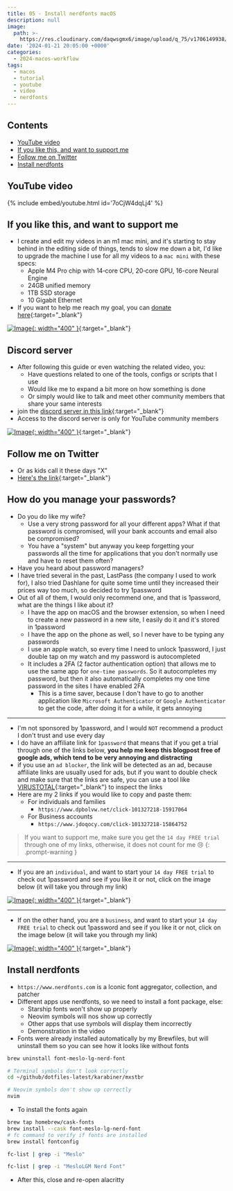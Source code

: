 ```yaml
---
title: 05 - Install nerdfonts macOS
description: null
image:
  path: >-
    https://res.cloudinary.com/daqwsgmx6/image/upload/q_75/v1706149938/youtube/2024-macos-workflow/05-nerdfonts.avif
date: '2024-01-21 20:05:00 +0000'
categories:
  - 2024-macos-workflow
tags:
  - macos
  - tutorial
  - youtube
  - video
  - nerdfonts
---
```

## Contents

<!-- toc -->

- [YouTube video](#youtube-video)
- [If you like this, and want to support me](#if-you-like-this-and-want-to-support-me)
- [Follow me on Twitter](#follow-me-on-twitter)
- [Install nerdfonts](#install-nerdfonts)

<!-- tocstop -->

## YouTube video

{% include embed/youtube.html id='7oCjW4dqLj4' %}

## If you like this, and want to support me

- I create and edit my videos in an m1 mac mini, and it's starting to stay behind in the editing side of things, tends to slow me down a bit, I'd like to upgrade the machine I use for all my videos to a `mac mini` with these specs:
  - Apple M4 Pro chip with 14‑core CPU, 20‑core GPU, 16-core Neural Engine
  - 24GB unified memory
  - 1TB SSD storage
  - 10 Gigabit Ethernet
- If you want to help me reach my goal, you can [donate here](https://ko-fi.com/linkarzu/goal?g=6){:target="\_blank"}

<!-- prettier-ignore -->
[![Image](../../assets/img/imgs/250103-ko-fi-donate.avif){: width="400" }](https://ko-fi.com/linkarzu/goal?g=6){:target="_blank"}

## Discord server

- After following this guide or even watching the related video, you:
  - Have questions related to one of the tools, configs or scripts that I use
  - Would like me to expand a bit more on how something is done
  - Or simply would like to talk and meet other community members that share your same interests
- join the [discord server in this link](https://www.youtube.com/channel/UCrSIvbFncPSlK6AdwE2QboA/join){:target="\_blank"}
- Access to the discord server is only for YouTube community members

<!-- prettier-ignore -->
[![Image](../../assets/img/imgs/250101-discord-server.avif){: width="400" }](https://www.youtube.com/channel/UCrSIvbFncPSlK6AdwE2QboA/join){:target="_blank"}


## Follow me on Twitter

- Or as kids call it these days "X"
- [Here's the link](https://x.com/link_arzu){:target="\_blank"}

## How do you manage your passwords?

- Do you do like my wife?
  - Use a very strong password for all your different apps? What if that
    password is compromised, will your bank accounts and email also be
    compromised?
  - You have a "system" but anyway you keep forgetting your passwords all the
    time for applications that you don't normally use and have to reset them
    often?
- Have you heard about password managers?
- I have tried several in the past, LastPass (the company I used to work for), I
  also tried Dashlane for quite some time until they increased their prices way
  too much, so decided to try 1password
- Out of all of them, I would only recommend one, and that is 1password, what
  are the things I like about it?
  - I have the app on macOS and the browser extension, so when I need to create
    a new password in a new site, I easily do it and it's stored in 1password
  - I have the app on the phone as well, so I never have to be typing any
    passwords
  - I use an apple watch, so every time I need to unlock 1password, I just
    double tap on my watch and my password is autocompleted
  - It includes a 2FA (2 factor authentication option) that allows me to use the
    same app for `one-time passwords`. So it autocompletes my password, but then
    it also automatically completes my one time password in the sites I have
    enabled 2FA
    - This is a time saver, because I don't have to go to another application
      like `Microsoft Authenticator` or `Google Authenticator` to get the code,
      after doing it for a while, it gets annoying

---

- I'm not sponsored by 1password, and I would `NOT` recommend a product I don't
  trust and use every day
- I do have an affiliate link for `1password` that means that if you get a trial
  through one of the links below, **you help me keep this blogpost free of
  google ads, which tend to be very annoying and distracting**
- if you use an `ad blocker`, the link will be detected as an ad, because
  affiliate links are usually used for ads, but if you want to double check and
  make sure that the links are safe, you can use a tool like
  [VIRUSTOTAL](https://www.virustotal.com/gui/home/url){:target="\_blank"} to
  inspect the links
- Here are my 2 links if you would like to copy and paste them:
  - For individuals and families
    - `https://www.dpbolvw.net/click-101327218-15917064`
  - For Business accounts
    - `https://www.jdoqocy.com/click-101327218-15864752`

<!-- markdownlint-disable -->
<!-- prettier-ignore-start -->
 
<!-- tip=green, info=blue, warning=yellow, danger=red -->
 
> If you want to support me, make sure you get the `14 day FREE trial` through one
> of my links, otherwise, it does not count for me 😢
{: .prompt-warning }
 
<!-- prettier-ignore-end -->
<!-- markdownlint-restore -->

---

- If you are an `individual`, and want to start your `14 day FREE trial` to
  check out 1password and see if you like it or not, click on the image below
  (it will take you through my link)

<!-- prettier-ignore -->
[![Image](../../assets/img/imgs/250123-1password-individuals.avif){: width="400" }](https://www.dpbolvw.net/click-101327218-15917064){:target="_blank"}

---

- If on the other hand, you are a `business`, and want to start your
  `14 day FREE trial` to check out 1password and see if you like it or not,
  click on the image below (it will take you through my link)

<!-- prettier-ignore -->
[![Image](../../assets/img/imgs/250123-1password-businesses.avif){: width="400" }](https://www.jdoqocy.com/click-101327218-15864752){:target="_blank"}

## Install nerdfonts

- `https://www.nerdfonts.com` is a Iconic font aggregator, collection, and
  patcher
- Different apps use nerdfonts, so we need to install a font package, else:
  - Starship fonts won't show up properly
  - Neovim symbols will nos show up correctly
  - Other apps that use symbols will display them incorrectly
  - Demonstration in the video
- Fonts were already installed automatically by my Brewfiles, but will uninstall
  them so you can see how it looks like without fonts

```bash
brew uninstall font-meslo-lg-nerd-font
```

```bash
# Terminal symbols don't look correctly
cd ~/github/dotfiles-latest/karabiner/mxstbr

# Neovim symbols don't show up correctly
nvim
```

- To install the fonts again

```bash
brew tap homebrew/cask-fonts
brew install --cask font-meslo-lg-nerd-font
# fc command to verify if fonts are installed
brew install fontconfig
```

```bash
fc-list | grep -i "Meslo"
```

```bash
fc-list | grep -i "MesloLGM Nerd Font"
```

- After this, close and re-open alacritty

